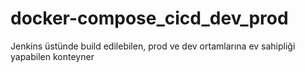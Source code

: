 # docker-compose_cicd_dev_prod
Jenkins üstünde build edilebilen, prod ve dev ortamlarına ev sahipliği yapabilen konteyner
